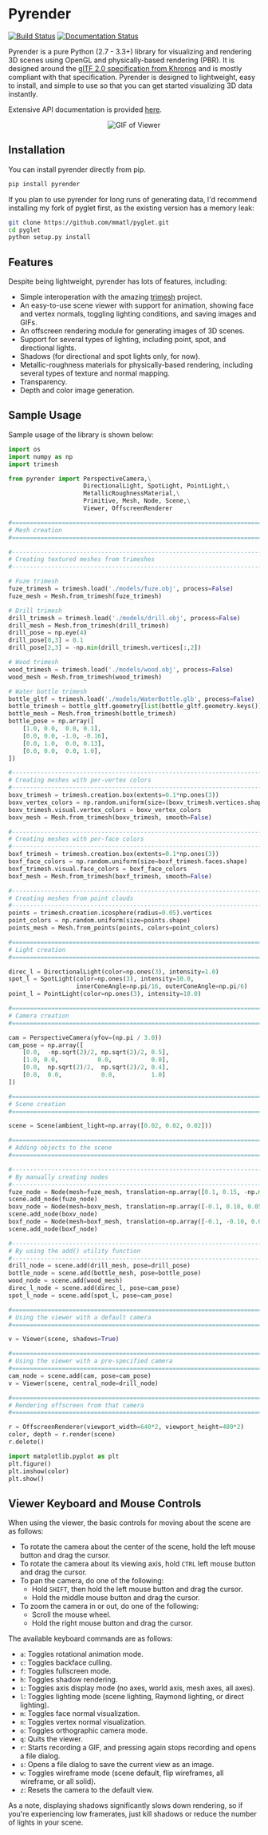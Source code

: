 # Pyrender

[![Build Status](https://travis-ci.org/mmatl/pyrender.svg?branch=master)](https://travis-ci.org/mmatl/pyrender)
[![Documentation Status](https://readthedocs.org/projects/pyrender/badge/?version=latest)](https://pyrender.readthedocs.io/en/latest/?badge=latest)

Pyrender is a pure Python (2.7 - 3.3+) library for visualizing and rendering
3D scenes using OpenGL and physically-based rendering (PBR).
It is designed around the [glTF 2.0 specification from
Khronos](https://www.khronos.org/gltf/) and is mostly compliant with that
specification.
Pyrender is designed to lightweight, easy to install, and simple to use so that
you can get started visualizing 3D data instantly.

Extensive API documentation is provided [here](https://pyrender.readthedocs.io/en/latest/).

<p align="center">
  <img src="https://github.com/mmatl/pyrender/blob/master/docs/source/_static/rotation.gif?raw=true" alt="GIF of Viewer"/>
</p>

## Installation
You can install pyrender directly from pip.

```bash
pip install pyrender
```

If you plan to use pyrender for long runs of generating data, I'd recommend
installing my fork of pyglet first, as the existing version has a memory leak:

```bash
git clone https://github.com/mmatl/pyglet.git
cd pyglet
python setup.py install
```

## Features

Despite being lightweight, pyrender has lots of features, including:

* Simple interoperation with the amazing [trimesh](https://github.com/mikedh/trimesh) project.
* An easy-to-use scene viewer with support for animation, showing face and vertex
normals, toggling lighting conditions, and saving images and GIFs.
* An offscreen rendering module for generating images of 3D scenes.
* Support for several types of lighting, including point, spot, and directional
lights.
* Shadows (for directional and spot lights only, for now).
* Metallic-roughness materials for physically-based rendering, including several
types of texture and normal mapping.
* Transparency.
* Depth and color image generation.

## Sample Usage
Sample usage of the library is shown below:

```python
import os
import numpy as np
import trimesh

from pyrender import PerspectiveCamera,\
                     DirectionalLight, SpotLight, PointLight,\
                     MetallicRoughnessMaterial,\
                     Primitive, Mesh, Node, Scene,\
                     Viewer, OffscreenRenderer

#==============================================================================
# Mesh creation
#==============================================================================

#------------------------------------------------------------------------------
# Creating textured meshes from trimeshes
#------------------------------------------------------------------------------

# Fuze trimesh
fuze_trimesh = trimesh.load('./models/fuze.obj', process=False)
fuze_mesh = Mesh.from_trimesh(fuze_trimesh)

# Drill trimesh
drill_trimesh = trimesh.load('./models/drill.obj', process=False)
drill_mesh = Mesh.from_trimesh(drill_trimesh)
drill_pose = np.eye(4)
drill_pose[0,3] = 0.1
drill_pose[2,3] = -np.min(drill_trimesh.vertices[:,2])

# Wood trimesh
wood_trimesh = trimesh.load('./models/wood.obj', process=False)
wood_mesh = Mesh.from_trimesh(wood_trimesh)

# Water bottle trimesh
bottle_gltf = trimesh.load('./models/WaterBottle.glb', process=False)
bottle_trimesh = bottle_gltf.geometry[list(bottle_gltf.geometry.keys())[0]]
bottle_mesh = Mesh.from_trimesh(bottle_trimesh)
bottle_pose = np.array([
    [1.0, 0.0,  0.0, 0.1],
    [0.0, 0.0, -1.0, -0.16],
    [0.0, 1.0,  0.0, 0.13],
    [0.0, 0.0,  0.0, 1.0],
])

#------------------------------------------------------------------------------
# Creating meshes with per-vertex colors
#------------------------------------------------------------------------------
boxv_trimesh = trimesh.creation.box(extents=0.1*np.ones(3))
boxv_vertex_colors = np.random.uniform(size=(boxv_trimesh.vertices.shape))
boxv_trimesh.visual.vertex_colors = boxv_vertex_colors
boxv_mesh = Mesh.from_trimesh(boxv_trimesh, smooth=False)

#------------------------------------------------------------------------------
# Creating meshes with per-face colors
#------------------------------------------------------------------------------
boxf_trimesh = trimesh.creation.box(extents=0.1*np.ones(3))
boxf_face_colors = np.random.uniform(size=boxf_trimesh.faces.shape)
boxf_trimesh.visual.face_colors = boxf_face_colors
boxf_mesh = Mesh.from_trimesh(boxf_trimesh, smooth=False)

#------------------------------------------------------------------------------
# Creating meshes from point clouds
#------------------------------------------------------------------------------
points = trimesh.creation.icosphere(radius=0.05).vertices
point_colors = np.random.uniform(size=points.shape)
points_mesh = Mesh.from_points(points, colors=point_colors)

#==============================================================================
# Light creation
#==============================================================================

direc_l = DirectionalLight(color=np.ones(3), intensity=1.0)
spot_l = SpotLight(color=np.ones(3), intensity=10.0,
                   innerConeAngle=np.pi/16, outerConeAngle=np.pi/6)
point_l = PointLight(color=np.ones(3), intensity=10.0)

#==============================================================================
# Camera creation
#==============================================================================

cam = PerspectiveCamera(yfov=(np.pi / 3.0))
cam_pose = np.array([
    [0.0,  -np.sqrt(2)/2, np.sqrt(2)/2, 0.5],
    [1.0, 0.0,           0.0,           0.0],
    [0.0,  np.sqrt(2)/2,  np.sqrt(2)/2, 0.4],
    [0.0,  0.0,           0.0,          1.0]
])

#==============================================================================
# Scene creation
#==============================================================================

scene = Scene(ambient_light=np.array([0.02, 0.02, 0.02]))

#==============================================================================
# Adding objects to the scene
#==============================================================================

#------------------------------------------------------------------------------
# By manually creating nodes
#------------------------------------------------------------------------------
fuze_node = Node(mesh=fuze_mesh, translation=np.array([0.1, 0.15, -np.min(fuze_trimesh.vertices[:,2])]))
scene.add_node(fuze_node)
boxv_node = Node(mesh=boxv_mesh, translation=np.array([-0.1, 0.10, 0.05]))
scene.add_node(boxv_node)
boxf_node = Node(mesh=boxf_mesh, translation=np.array([-0.1, -0.10, 0.05]))
scene.add_node(boxf_node)

#------------------------------------------------------------------------------
# By using the add() utility function
#------------------------------------------------------------------------------
drill_node = scene.add(drill_mesh, pose=drill_pose)
bottle_node = scene.add(bottle_mesh, pose=bottle_pose)
wood_node = scene.add(wood_mesh)
direc_l_node = scene.add(direc_l, pose=cam_pose)
spot_l_node = scene.add(spot_l, pose=cam_pose)

#==============================================================================
# Using the viewer with a default camera
#==============================================================================

v = Viewer(scene, shadows=True)

#==============================================================================
# Using the viewer with a pre-specified camera
#==============================================================================
cam_node = scene.add(cam, pose=cam_pose)
v = Viewer(scene, central_node=drill_node)

#==============================================================================
# Rendering offscreen from that camera
#==============================================================================

r = OffscreenRenderer(viewport_width=640*2, viewport_height=480*2)
color, depth = r.render(scene)
r.delete()

import matplotlib.pyplot as plt
plt.figure()
plt.imshow(color)
plt.show()
```

## Viewer Keyboard and Mouse Controls

When using the viewer, the basic controls for moving about the scene are as follows:

* To rotate the camera about the center of the scene, hold the left mouse button and drag the cursor.
* To rotate the camera about its viewing axis, hold `CTRL` left mouse button and drag the cursor.
* To pan the camera, do one of the following:
    * Hold `SHIFT`, then hold the left mouse button and drag the cursor.
    * Hold the middle mouse button and drag the cursor.
* To zoom the camera in or out, do one of the following:
    * Scroll the mouse wheel.
    * Hold the right mouse button and drag the cursor.

The available keyboard commands are as follows:

* `a`: Toggles rotational animation mode.
* `c`: Toggles backface culling.
* `f`: Toggles fullscreen mode.
* `h`: Toggles shadow rendering.
* `i`: Toggles axis display mode (no axes, world axis, mesh axes, all axes).
* `l`: Toggles lighting mode (scene lighting, Raymond lighting, or direct lighting).
* `m`: Toggles face normal visualization.
* `n`: Toggles vertex normal visualization.
* `o`: Toggles orthographic camera mode.
* `q`: Quits the viewer.
* `r`: Starts recording a GIF, and pressing again stops recording and opens a file dialog.
* `s`: Opens a file dialog to save the current view as an image.
* `w`: Toggles wireframe mode (scene default, flip wireframes, all wireframe, or all solid).
* `z`: Resets the camera to the default view.

As a note, displaying shadows significantly slows down rendering, so if you're
experiencing low framerates, just kill shadows or reduce the number of lights in
your scene.
